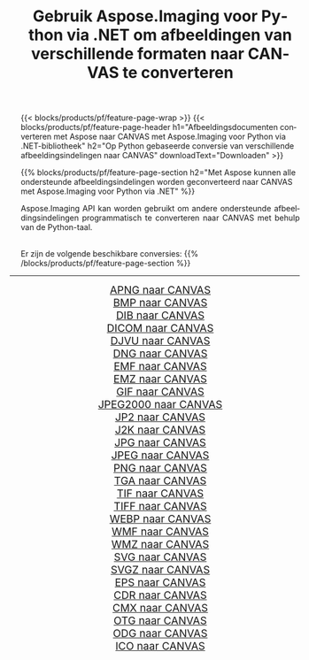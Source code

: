 ﻿---
title: Gebruik Aspose.Imaging voor Python via .NET om afbeeldingen van verschillende formaten naar CANVAS te converteren 
weight: 3920
url: /nl/python-net/conversion/to/canvas 
lang: nl
langdirlevel: 2
locales: zh-hans,ja,it,ru,de,es,fr,nl,id,lt,pl,pt,vi,tr,ko,zh-hant,ar,hi,th,sv,cs,uk,he
description: U kunt Aspose.Imaging voor Python gebruiken via de .NET-bibliotheek om van verschillende formaten naar CANVAS te converteren
---

{{< blocks/products/pf/feature-page-wrap >}}
{{< blocks/products/pf/feature-page-header h1="Afbeeldingsdocumenten converteren met Aspose naar CANVAS met Aspose.Imaging voor Python via .NET-bibliotheek" h2="Op Python gebaseerde conversie van verschillende afbeeldingsindelingen naar CANVAS" downloadText="Downloaden" >}}


{{% blocks/products/pf/feature-page-section  h2="Met Aspose kunnen alle ondersteunde afbeeldingsindelingen worden geconverteerd naar CANVAS met Aspose.Imaging voor Python via .NET" %}}
<p align=justify>Aspose.Imaging API kan worden gebruikt om andere ondersteunde afbeeldingsindelingen programmatisch te converteren naar CANVAS met behulp van de Python-taal.</p>
<br/>
Er zijn de volgende beschikbare conversies:
{{% /blocks/products/pf/feature-page-section %}}
<div class="container-fluid productfamilypage bg-gray">
    <div class="convertypes bg-gray agp-content section">
        <div class="container">
		<hr style="margin-left:-20px;"/>
		<div class="row other-converters" style="gap: 10px;font-size: 19px;text-align:center;">
		    <div class='col-md-2 other-converter remove-lp remove-rp'><a href="/imaging/nl/python-net/conversion/apng-to-canvas" style="padding:15px;">APNG naar CANVAS</a></div>
<div class='col-md-2 other-converter remove-lp remove-rp'><a href="/imaging/nl/python-net/conversion/bmp-to-canvas" style="padding:15px;">BMP naar CANVAS</a></div>
<div class='col-md-2 other-converter remove-lp remove-rp'><a href="/imaging/nl/python-net/conversion/dib-to-canvas" style="padding:15px;">DIB naar CANVAS</a></div>
<div class='col-md-2 other-converter remove-lp remove-rp'><a href="/imaging/nl/python-net/conversion/dicom-to-canvas" style="padding:15px;">DICOM naar CANVAS</a></div>
<div class='col-md-2 other-converter remove-lp remove-rp'><a href="/imaging/nl/python-net/conversion/djvu-to-canvas" style="padding:15px;">DJVU naar CANVAS</a></div>
<div class='col-md-2 other-converter remove-lp remove-rp'><a href="/imaging/nl/python-net/conversion/dng-to-canvas" style="padding:15px;">DNG naar CANVAS</a></div>
<div class='col-md-2 other-converter remove-lp remove-rp'><a href="/imaging/nl/python-net/conversion/emf-to-canvas" style="padding:15px;">EMF naar CANVAS</a></div>
<div class='col-md-2 other-converter remove-lp remove-rp'><a href="/imaging/nl/python-net/conversion/emz-to-canvas" style="padding:15px;">EMZ naar CANVAS</a></div>
<div class='col-md-2 other-converter remove-lp remove-rp'><a href="/imaging/nl/python-net/conversion/gif-to-canvas" style="padding:15px;">GIF naar CANVAS</a></div>
<div class='col-md-2 other-converter remove-lp remove-rp'><a href="/imaging/nl/python-net/conversion/jpeg2000-to-canvas" style="padding:15px;">JPEG2000 naar CANVAS</a></div>
<div class='col-md-2 other-converter remove-lp remove-rp'><a href="/imaging/nl/python-net/conversion/jp2-to-canvas" style="padding:15px;">JP2 naar CANVAS</a></div>
<div class='col-md-2 other-converter remove-lp remove-rp'><a href="/imaging/nl/python-net/conversion/j2k-to-canvas" style="padding:15px;">J2K naar CANVAS</a></div>
<div class='col-md-2 other-converter remove-lp remove-rp'><a href="/imaging/nl/python-net/conversion/jpg-to-canvas" style="padding:15px;">JPG naar CANVAS</a></div>
<div class='col-md-2 other-converter remove-lp remove-rp'><a href="/imaging/nl/python-net/conversion/jpeg-to-canvas" style="padding:15px;">JPEG naar CANVAS</a></div>
<div class='col-md-2 other-converter remove-lp remove-rp'><a href="/imaging/nl/python-net/conversion/png-to-canvas" style="padding:15px;">PNG naar CANVAS</a></div>
<div class='col-md-2 other-converter remove-lp remove-rp'><a href="/imaging/nl/python-net/conversion/tga-to-canvas" style="padding:15px;">TGA naar CANVAS</a></div>
<div class='col-md-2 other-converter remove-lp remove-rp'><a href="/imaging/nl/python-net/conversion/tif-to-canvas" style="padding:15px;">TIF naar CANVAS</a></div>
<div class='col-md-2 other-converter remove-lp remove-rp'><a href="/imaging/nl/python-net/conversion/tiff-to-canvas" style="padding:15px;">TIFF naar CANVAS</a></div>
<div class='col-md-2 other-converter remove-lp remove-rp'><a href="/imaging/nl/python-net/conversion/webp-to-canvas" style="padding:15px;">WEBP naar CANVAS</a></div>
<div class='col-md-2 other-converter remove-lp remove-rp'><a href="/imaging/nl/python-net/conversion/wmf-to-canvas" style="padding:15px;">WMF naar CANVAS</a></div>
<div class='col-md-2 other-converter remove-lp remove-rp'><a href="/imaging/nl/python-net/conversion/wmz-to-canvas" style="padding:15px;">WMZ naar CANVAS</a></div>
<div class='col-md-2 other-converter remove-lp remove-rp'><a href="/imaging/nl/python-net/conversion/svg-to-canvas" style="padding:15px;">SVG naar CANVAS</a></div>
<div class='col-md-2 other-converter remove-lp remove-rp'><a href="/imaging/nl/python-net/conversion/svgz-to-canvas" style="padding:15px;">SVGZ naar CANVAS</a></div>
<div class='col-md-2 other-converter remove-lp remove-rp'><a href="/imaging/nl/python-net/conversion/eps-to-canvas" style="padding:15px;">EPS naar CANVAS</a></div>
<div class='col-md-2 other-converter remove-lp remove-rp'><a href="/imaging/nl/python-net/conversion/cdr-to-canvas" style="padding:15px;">CDR naar CANVAS</a></div>
<div class='col-md-2 other-converter remove-lp remove-rp'><a href="/imaging/nl/python-net/conversion/cmx-to-canvas" style="padding:15px;">CMX naar CANVAS</a></div>
<div class='col-md-2 other-converter remove-lp remove-rp'><a href="/imaging/nl/python-net/conversion/otg-to-canvas" style="padding:15px;">OTG naar CANVAS</a></div>
<div class='col-md-2 other-converter remove-lp remove-rp'><a href="/imaging/nl/python-net/conversion/odg-to-canvas" style="padding:15px;">ODG naar CANVAS</a></div>
<div class='col-md-2 other-converter remove-lp remove-rp'><a href="/imaging/nl/python-net/conversion/ico-to-canvas" style="padding:15px;">ICO naar CANVAS</a></div>
                </div>
        </div>
    </div>
</div>
<br/>


